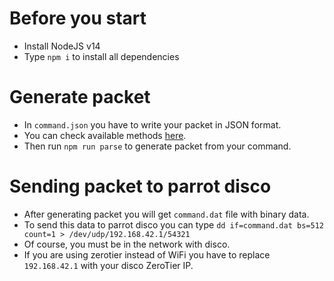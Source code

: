 # Before you start

-   Install NodeJS v14
-   Type `npm i` to install all dependencies

# Generate packet

-   In `command.json` you have to write your packet in JSON format.
-   You can check available methods [here](https://github.com/ClassAxion/parrot-disco-command-to-packet/blob/master/src/statics/commands.static.json).
-   Then run `npm run parse` to generate packet from your command.

# Sending packet to parrot disco

-   After generating packet you will get `command.dat` file with binary data.
-   To send this data to parrot disco you can type `dd if=command.dat bs=512 count=1 > /dev/udp/192.168.42.1/54321`
-   Of course, you must be in the network with disco.
-   If you are using zerotier instead of WiFi you have to replace `192.168.42.1` with your disco ZeroTier IP.
